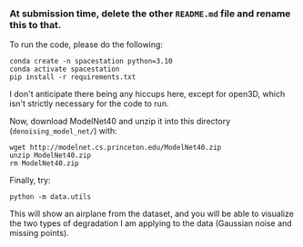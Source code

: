 ### At submission time, delete the other `README.md` file and rename this to that.



To run the code, please do the following:
```
conda create -n spacestation python=3.10
conda activate spacestation
pip install -r requirements.txt
```

I don't anticipate there being any hiccups here, except for open3D, which isn't strictly necessary for the code to run.

Now, download ModelNet40 and unzip it into this directory (`denoising_model_net/`) with:
```
wget http://modelnet.cs.princeton.edu/ModelNet40.zip
unzip ModelNet40.zip
rm ModelNet40.zip
```

Finally, try:
```
python -m data.utils
```

This will show an airplane from the dataset, and you will be able to visualize the two types of degradation I am applying to the data (Gaussian noise and missing points).

